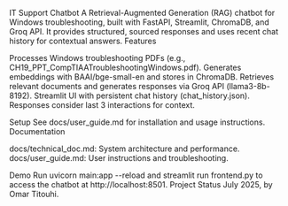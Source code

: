 IT Support Chatbot
A Retrieval-Augmented Generation (RAG) chatbot for Windows troubleshooting, built with FastAPI, Streamlit, ChromaDB, and Groq API. It provides structured, sourced responses and uses recent chat history for contextual answers.
Features

Processes Windows troubleshooting PDFs (e.g., CH19_PPT_CompTIAATroubleshootingWindows.pdf).
Generates embeddings with BAAI/bge-small-en and stores in ChromaDB.
Retrieves relevant documents and generates responses via Groq API (llama3-8b-8192).
Streamlit UI with persistent chat history (chat_history.json).
Responses consider last 3 interactions for context.

Setup
See docs/user_guide.md for installation and usage instructions.
Documentation

docs/technical_doc.md: System architecture and performance.
docs/user_guide.md: User instructions and troubleshooting.

Demo
Run uvicorn main:app --reload and streamlit run frontend.py to access the chatbot at http://localhost:8501.
Project Status
July 2025, by Omar Titouhi.